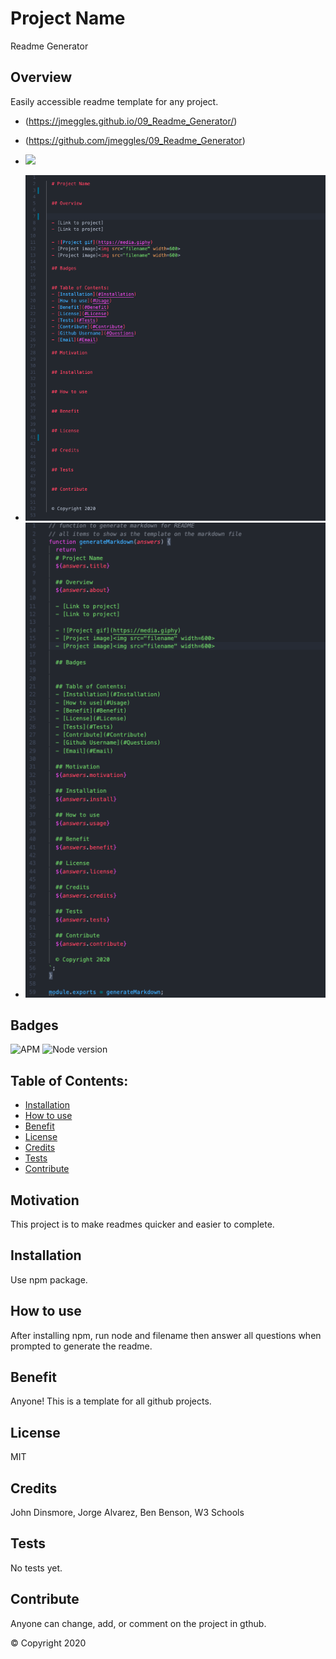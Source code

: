 
  # Project Name
  Readme Generator

  ## Overview 
  Easily accessible readme template for any project.

  - (https://jmeggles.github.io/09_Readme_Generator/)
  - (https://github.com/jmeggles/09_Readme_Generator)

  - ![](https://media.giphy.com/media/WTiciagOjoqx5D3tsM/giphy.gif)
  - <img src="./assets/images/screenshot1.png" width=600>
  - <img src="./assets/images/screenshot2.png" width=600>

  ## Badges
  ![APM](https://img.shields.io/apm/l/npm?color=pink&style=plastic)
  ![Node version](https://img.shields.io/node/v/[NPM-MODULE-NAME].svg?style=plastic)

  ## Table of Contents:
  - [Installation](#Installation)
  - [How to use](#Usage)
  - [Benefit](#Benefit)
  - [License](#License)
  - [Credits](#Credits)
  - [Tests](#Tests)
  - [Contribute](#Contribute)

  ## Motivation
  This project is to make readmes quicker and easier to complete.

  ## Installation
  Use npm package.

  ## How to use
  After installing npm, run node and filename then answer all questions when prompted to generate the readme.

  ## Benefit
  Anyone!  This is a template for all github projects.

  ## License
  MIT

  ## Credits
  John Dinsmore, Jorge Alvarez, Ben Benson, W3 Schools

  ## Tests
  No tests yet.

  ## Contribute
  Anyone can change, add, or comment on the project in gthub.

  © Copyright 2020
